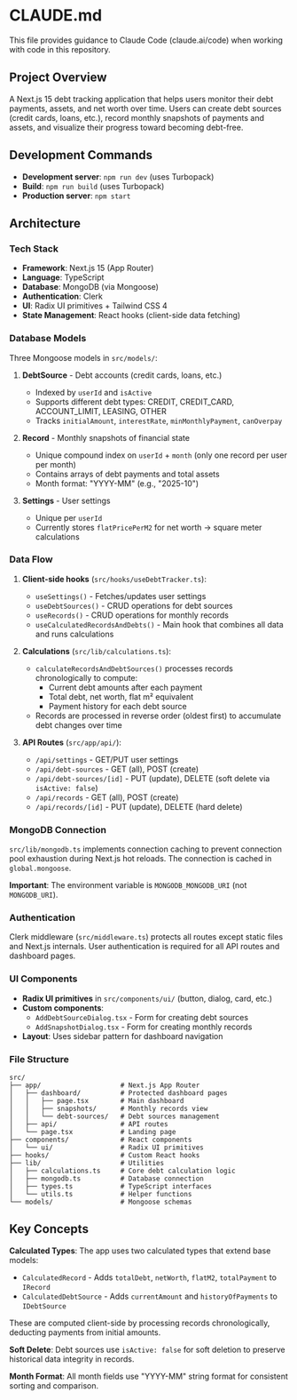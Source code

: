 # CLAUDE.md

This file provides guidance to Claude Code (claude.ai/code) when working with code in this repository.

## Project Overview

A Next.js 15 debt tracking application that helps users monitor their debt payments, assets, and net worth over time. Users can create debt sources (credit cards, loans, etc.), record monthly snapshots of payments and assets, and visualize their progress toward becoming debt-free.

## Development Commands

- **Development server**: `npm run dev` (uses Turbopack)
- **Build**: `npm run build` (uses Turbopack)
- **Production server**: `npm start`

## Architecture

### Tech Stack
- **Framework**: Next.js 15 (App Router)
- **Language**: TypeScript
- **Database**: MongoDB (via Mongoose)
- **Authentication**: Clerk
- **UI**: Radix UI primitives + Tailwind CSS 4
- **State Management**: React hooks (client-side data fetching)

### Database Models

Three Mongoose models in `src/models/`:

1. **DebtSource** - Debt accounts (credit cards, loans, etc.)
   - Indexed by `userId` and `isActive`
   - Supports different debt types: CREDIT, CREDIT_CARD, ACCOUNT_LIMIT, LEASING, OTHER
   - Tracks `initialAmount`, `interestRate`, `minMonthlyPayment`, `canOverpay`

2. **Record** - Monthly snapshots of financial state
   - Unique compound index on `userId` + `month` (only one record per user per month)
   - Contains arrays of debt payments and total assets
   - Month format: "YYYY-MM" (e.g., "2025-10")

3. **Settings** - User settings
   - Unique per `userId`
   - Currently stores `flatPricePerM2` for net worth → square meter calculations

### Data Flow

1. **Client-side hooks** (`src/hooks/useDebtTracker.ts`):
   - `useSettings()` - Fetches/updates user settings
   - `useDebtSources()` - CRUD operations for debt sources
   - `useRecords()` - CRUD operations for monthly records
   - `useCalculatedRecordsAndDebts()` - Main hook that combines all data and runs calculations

2. **Calculations** (`src/lib/calculations.ts`):
   - `calculateRecordsAndDebtSources()` processes records chronologically to compute:
     - Current debt amounts after each payment
     - Total debt, net worth, flat m² equivalent
     - Payment history for each debt source
   - Records are processed in reverse order (oldest first) to accumulate debt changes over time

3. **API Routes** (`src/app/api/`):
   - `/api/settings` - GET/PUT user settings
   - `/api/debt-sources` - GET (all), POST (create)
   - `/api/debt-sources/[id]` - PUT (update), DELETE (soft delete via `isActive: false`)
   - `/api/records` - GET (all), POST (create)
   - `/api/records/[id]` - PUT (update), DELETE (hard delete)

### MongoDB Connection

`src/lib/mongodb.ts` implements connection caching to prevent connection pool exhaustion during Next.js hot reloads. The connection is cached in `global.mongoose`.

**Important**: The environment variable is `MONGODB_MONGODB_URI` (not `MONGODB_URI`).

### Authentication

Clerk middleware (`src/middleware.ts`) protects all routes except static files and Next.js internals. User authentication is required for all API routes and dashboard pages.

### UI Components

- **Radix UI primitives** in `src/components/ui/` (button, dialog, card, etc.)
- **Custom components**:
  - `AddDebtSourceDialog.tsx` - Form for creating debt sources
  - `AddSnapshotDialog.tsx` - Form for creating monthly records
- **Layout**: Uses sidebar pattern for dashboard navigation

### File Structure

```
src/
├── app/                    # Next.js App Router
│   ├── dashboard/          # Protected dashboard pages
│   │   ├── page.tsx        # Main dashboard
│   │   ├── snapshots/      # Monthly records view
│   │   └── debt-sources/   # Debt sources management
│   ├── api/                # API routes
│   └── page.tsx            # Landing page
├── components/             # React components
│   └── ui/                 # Radix UI primitives
├── hooks/                  # Custom React hooks
├── lib/                    # Utilities
│   ├── calculations.ts     # Core debt calculation logic
│   ├── mongodb.ts          # Database connection
│   ├── types.ts            # TypeScript interfaces
│   └── utils.ts            # Helper functions
└── models/                 # Mongoose schemas
```

## Key Concepts

**Calculated Types**: The app uses two calculated types that extend base models:
- `CalculatedRecord` - Adds `totalDebt`, `netWorth`, `flatM2`, `totalPayment` to `IRecord`
- `CalculatedDebtSource` - Adds `currentAmount` and `historyOfPayments` to `IDebtSource`

These are computed client-side by processing records chronologically, deducting payments from initial amounts.

**Soft Delete**: Debt sources use `isActive: false` for soft deletion to preserve historical data integrity in records.

**Month Format**: All month fields use "YYYY-MM" string format for consistent sorting and comparison.
